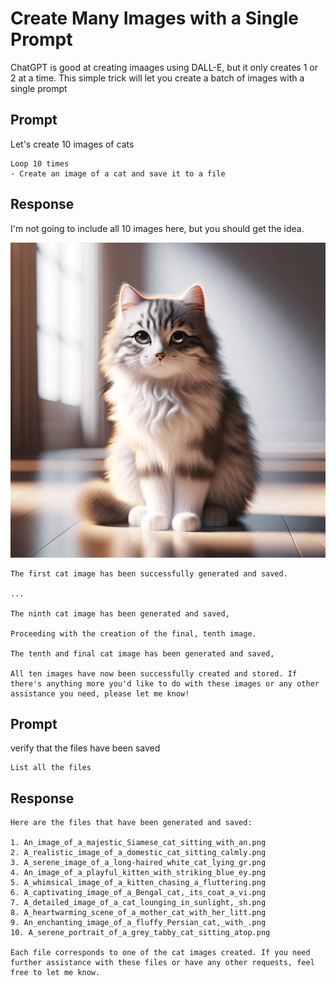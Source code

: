 # Create Many Images with a Single Prompt

ChatGPT is good at creating imaages using DALL-E, but it only creates 1 or 2 at a time.
This simple trick will let you create a batch of images with a single prompt

## Prompt
Let's create 10 images of cats
```
Loop 10 times
- Create an image of a cat and save it to a file
```

## Response
I'm not going to include all 10 images here, but you should get the idea.

![cat](./assets/cat.webp)
```
The first cat image has been successfully generated and saved.

...

The ninth cat image has been generated and saved,

Proceeding with the creation of the final, tenth image.

The tenth and final cat image has been generated and saved, 

All ten images have now been successfully created and stored. If there's anything more you'd like to do with these images or any other assistance you need, please let me know!
```

## Prompt
verify that the files have been saved

```
List all the files
```
## Response

```
Here are the files that have been generated and saved:

1. An_image_of_a_majestic_Siamese_cat_sitting_with_an.png
2. A_realistic_image_of_a_domestic_cat_sitting_calmly.png
3. A_serene_image_of_a_long-haired_white_cat_lying_gr.png
4. An_image_of_a_playful_kitten_with_striking_blue_ey.png
5. A_whimsical_image_of_a_kitten_chasing_a_fluttering.png
6. A_captivating_image_of_a_Bengal_cat,_its_coat_a_vi.png
7. A_detailed_image_of_a_cat_lounging_in_sunlight,_sh.png
8. A_heartwarming_scene_of_a_mother_cat_with_her_litt.png
9. An_enchanting_image_of_a_fluffy_Persian_cat,_with_.png
10. A_serene_portrait_of_a_grey_tabby_cat_sitting_atop.png

Each file corresponds to one of the cat images created. If you need further assistance with these files or have any other requests, feel free to let me know.
```
